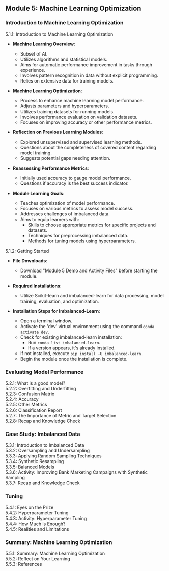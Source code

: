 ## Module 5: Machine Learning Optimization
### Introduction to Machine Learning Optimization
5.1.1: Introduction to Machine Learning Optimization  
- **Machine Learning Overview**:
  - Subset of AI.
  - Utilizes algorithms and statistical models.
  - Aims for automatic performance improvement in tasks through experience.
  - Involves pattern recognition in data without explicit programming.
  - Relies on extensive data for training models.

- **Machine Learning Optimization**:
  - Process to enhance machine learning model performance.
  - Adjusts parameters and hyperparameters.
  - Utilizes training datasets for running models.
  - Involves performance evaluation on validation datasets.
  - Focuses on improving accuracy or other performance metrics.

- **Reflection on Previous Learning Modules**:
  - Explored unsupervised and supervised learning methods.
  - Questions about the completeness of covered content regarding model training.
  - Suggests potential gaps needing attention.

- **Reassessing Performance Metrics**:
  - Initially used accuracy to gauge model performance.
  - Questions if accuracy is the best success indicator.

- **Module Learning Goals**:
  - Teaches optimization of model performance.
  - Focuses on various metrics to assess model success.
  - Addresses challenges of imbalanced data.
  - Aims to equip learners with:
    - Skills to choose appropriate metrics for specific projects and datasets.
    - Techniques for preprocessing imbalanced data.
    - Methods for tuning models using hyperparameters.

5.1.2: Getting Started  
- **File Downloads**:
  - Download "Module 5 Demo and Activity Files" before starting the module.

- **Required Installations**:
  - Utilize Scikit-learn and imbalanced-learn for data processing, model training, evaluation, and optimization.

- **Installation Steps for Imbalanced-Learn**:
  - Open a terminal window.
  - Activate the 'dev' virtual environment using the command `conda activate dev`.
  - Check for existing imbalanced-learn installation:
    - Run `conda list imbalanced-learn`.
    - If a version appears, it's already installed.
  - If not installed, execute `pip install -U imbalanced-learn`.
  - Begin the module once the installation is complete.

### Evaluating Model Performance
5.2.1: What is a good model?  
5.2.2: Overfitting and Underfitting  
5.2.3: Confusion Matrix  
5.2.4: Accuracy  
5.2.5: Other Metrics  
5.2.6: Classification Report  
5.2.7: The Importance of Metric and Target Selection  
5.2.8: Recap and Knowledge Check  

### Case Study: Imbalanced Data
5.3.1: Introduction to Imbalanced Data  
5.3.2: Oversampling and Undersampling  
5.3.3: Applying Random Sampling Techniques  
5.3.4: Synthetic Resampling  
5.3.5: Balanced Models  
5.3.6: Activity: Improving Bank Marketing Campaigns with Synthetic Sampling  
5.3.7: Recap and Knowledge Check  

### Tuning
5.4.1: Eyes on the Prize  
5.4.2: Hyperparameter Tuning  
5.4.3: Activity: Hyperparameter Tuning  
5.4.4: How Much is Enough?  
5.4.5: Realities and Limitations  

### Summary: Machine Learning Optimization
5.5.1: Summary: Machine Learning Optimization  
5.5.2: Reflect on Your Learning  
5.5.3: References  
